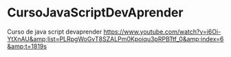 # CursoJavaScriptDevAprender
Curso de java script devaprender https://www.youtube.com/watch?v=i6Oi-YtXnAU&amp;list=PLRpgWoGvT8SZALPm0Kpoiqu3pRPBTtf_0&amp;index=6&amp;t=1819s
